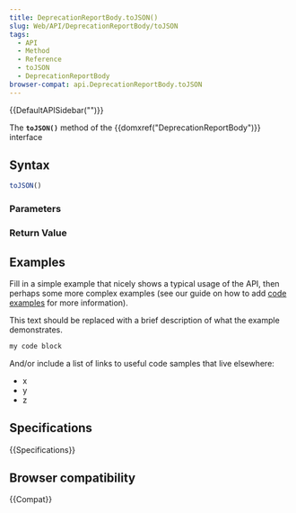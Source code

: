 ```yaml
---
title: DeprecationReportBody.toJSON()
slug: Web/API/DeprecationReportBody/toJSON
tags:
  - API
  - Method
  - Reference
  - toJSON
  - DeprecationReportBody
browser-compat: api.DeprecationReportBody.toJSON
---
```

{{DefaultAPISidebar("")}}

The **`toJSON()`** method of the {{domxref("DeprecationReportBody")}} interface 

## Syntax

```js
toJSON()
```

### Parameters



### Return Value



## Examples

Fill in a simple example that nicely shows a typical usage of the API, then perhaps some more complex examples (see our guide on how to add [code examples](/en-US/docs/MDN/Contribute/Structures/Code_examples) for more information).

This text should be replaced with a brief description of what the example demonstrates.

```js
my code block
```

And/or include a list of links to useful code samples that live elsewhere:

*   x
*   y
*   z

## Specifications

{{Specifications}}

## Browser compatibility

{{Compat}}

